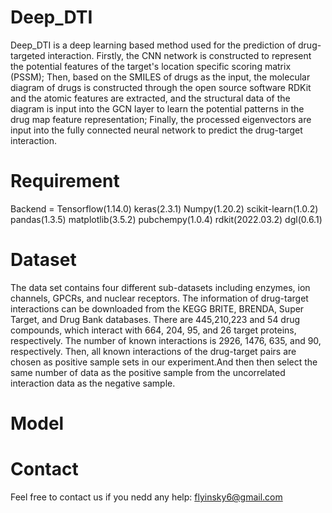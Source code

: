 # Deep_DTI
Deep_DTI is a deep learning based method used for the prediction of drug-targeted interaction. Firstly, the CNN network is constructed to represent the potential features of the target's location specific scoring matrix (PSSM); Then, based on the SMILES of drugs as the input, the molecular diagram of drugs is constructed through the open source software RDKit and the atomic features are extracted, and the structural data of the diagram is input into the GCN layer to learn the potential patterns in the drug map feature representation; Finally, the processed eigenvectors are input into the fully connected neural network to predict the drug-target interaction. 
# Requirement
Backend = Tensorflow(1.14.0)
keras(2.3.1)
Numpy(1.20.2)
scikit-learn(1.0.2)
pandas(1.3.5)
matplotlib(3.5.2)
pubchempy(1.0.4)
rdkit(2022.03.2)
dgl(0.6.1)
# Dataset
The data set contains four different sub-datasets including enzymes, ion channels, GPCRs, and nuclear receptors. The information of drug-target interactions can be downloaded from the KEGG BRITE, BRENDA, Super Target, and Drug Bank databases. There are 445,210,223 and 54 drug compounds, which interact with 664, 204, 95, and 26 target proteins, respectively. The number of known interactions is 2926, 1476, 635, and 90, respectively. Then, all known interactions of the drug-target pairs are chosen as positive sample sets in our experiment.And then then select the same number of data as the positive sample from the uncorrelated interaction data as the negative sample.
# Model

# Contact
Feel free to contact us if you nedd any help: flyinsky6@gmail.com

